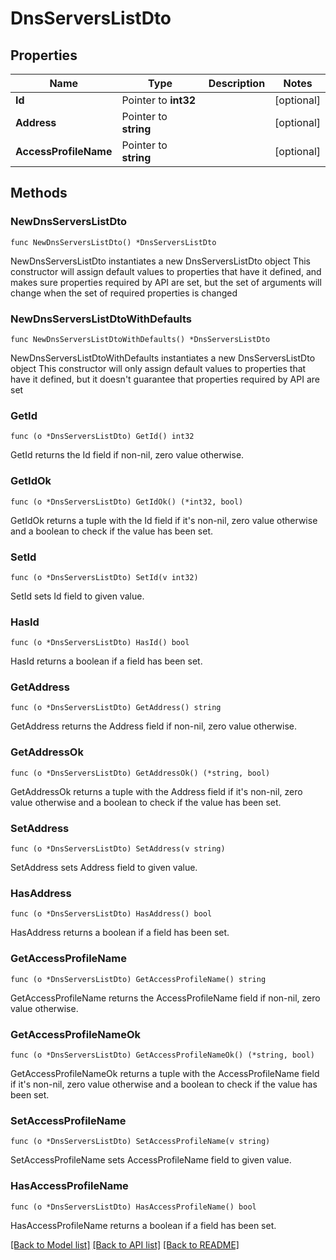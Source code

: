 # DnsServersListDto

## Properties

Name | Type | Description | Notes
------------ | ------------- | ------------- | -------------
**Id** | Pointer to **int32** |  | [optional] 
**Address** | Pointer to **string** |  | [optional] 
**AccessProfileName** | Pointer to **string** |  | [optional] 

## Methods

### NewDnsServersListDto

`func NewDnsServersListDto() *DnsServersListDto`

NewDnsServersListDto instantiates a new DnsServersListDto object
This constructor will assign default values to properties that have it defined,
and makes sure properties required by API are set, but the set of arguments
will change when the set of required properties is changed

### NewDnsServersListDtoWithDefaults

`func NewDnsServersListDtoWithDefaults() *DnsServersListDto`

NewDnsServersListDtoWithDefaults instantiates a new DnsServersListDto object
This constructor will only assign default values to properties that have it defined,
but it doesn't guarantee that properties required by API are set

### GetId

`func (o *DnsServersListDto) GetId() int32`

GetId returns the Id field if non-nil, zero value otherwise.

### GetIdOk

`func (o *DnsServersListDto) GetIdOk() (*int32, bool)`

GetIdOk returns a tuple with the Id field if it's non-nil, zero value otherwise
and a boolean to check if the value has been set.

### SetId

`func (o *DnsServersListDto) SetId(v int32)`

SetId sets Id field to given value.

### HasId

`func (o *DnsServersListDto) HasId() bool`

HasId returns a boolean if a field has been set.

### GetAddress

`func (o *DnsServersListDto) GetAddress() string`

GetAddress returns the Address field if non-nil, zero value otherwise.

### GetAddressOk

`func (o *DnsServersListDto) GetAddressOk() (*string, bool)`

GetAddressOk returns a tuple with the Address field if it's non-nil, zero value otherwise
and a boolean to check if the value has been set.

### SetAddress

`func (o *DnsServersListDto) SetAddress(v string)`

SetAddress sets Address field to given value.

### HasAddress

`func (o *DnsServersListDto) HasAddress() bool`

HasAddress returns a boolean if a field has been set.

### GetAccessProfileName

`func (o *DnsServersListDto) GetAccessProfileName() string`

GetAccessProfileName returns the AccessProfileName field if non-nil, zero value otherwise.

### GetAccessProfileNameOk

`func (o *DnsServersListDto) GetAccessProfileNameOk() (*string, bool)`

GetAccessProfileNameOk returns a tuple with the AccessProfileName field if it's non-nil, zero value otherwise
and a boolean to check if the value has been set.

### SetAccessProfileName

`func (o *DnsServersListDto) SetAccessProfileName(v string)`

SetAccessProfileName sets AccessProfileName field to given value.

### HasAccessProfileName

`func (o *DnsServersListDto) HasAccessProfileName() bool`

HasAccessProfileName returns a boolean if a field has been set.


[[Back to Model list]](../README.md#documentation-for-models) [[Back to API list]](../README.md#documentation-for-api-endpoints) [[Back to README]](../README.md)


